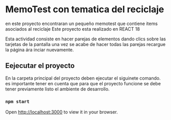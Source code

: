 # MemoTest con tematica del reciclaje 
en este proyecto encontraran un pequeño memotest que contiene items asociados al reciclaje 
Este proyecto esta realizado en REACT 18

Esta actividad consiste en hacer parejas de elementos dando clics sobre las tarjetas de la pantalla una vez se acabe de hacer todas las parejas recargue la página ára inciar nuevamente.


## Eejecutar el proyecto 

En la carpeta principal del proyecto deben  ejecutar el siguinete comando. es importante tener en cuenta que para que el proyecto funcione se debe tener previamente listo el ambiente de desarrollo. 
### `npm start`
Open [http://localhost:3000](http://localhost:3000) to view it in your browser.



